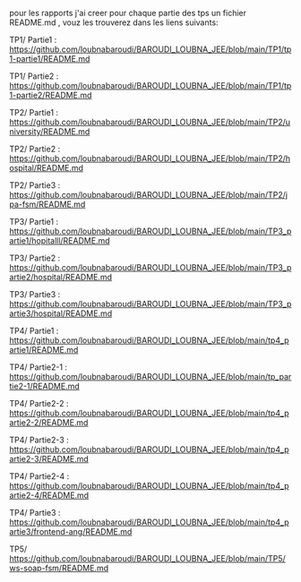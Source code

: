 pour les rapports j'ai creer pour chaque partie des tps un fichier README.md , vouz les trouverez dans les liens suivants:

TP1/
Partie1 :
https://github.com/loubnabaroudi/BAROUDI_LOUBNA_JEE/blob/main/TP1/tp1-partie1/README.md

TP1/
Partie2 :
https://github.com/loubnabaroudi/BAROUDI_LOUBNA_JEE/blob/main/TP1/tp1-partie2/README.md

TP2/
Partie1 :
https://github.com/loubnabaroudi/BAROUDI_LOUBNA_JEE/blob/main/TP2/university/README.md

TP2/
Partie2 : https://github.com/loubnabaroudi/BAROUDI_LOUBNA_JEE/blob/main/TP2/hospital/README.md


TP2/
Partie3 :
https://github.com/loubnabaroudi/BAROUDI_LOUBNA_JEE/blob/main/TP2/jpa-fsm/README.md

TP3/
Partie1 :
https://github.com/loubnabaroudi/BAROUDI_LOUBNA_JEE/blob/main/TP3_partie1/hopitalll/README.md

TP3/
Partie2 :
https://github.com/loubnabaroudi/BAROUDI_LOUBNA_JEE/blob/main/TP3_partie2/hospital/README.md

TP3/
Partie3 :
https://github.com/loubnabaroudi/BAROUDI_LOUBNA_JEE/blob/main/TP3_partie3/hospital/README.md

TP4/
Partie1 :
https://github.com/loubnabaroudi/BAROUDI_LOUBNA_JEE/blob/main/tp4_partie1/README.md

TP4/
Partie2-1 :
https://github.com/loubnabaroudi/BAROUDI_LOUBNA_JEE/blob/main/tp_partie2-1/README.md

TP4/
Partie2-2 :
https://github.com/loubnabaroudi/BAROUDI_LOUBNA_JEE/blob/main/tp4_partie2-2/README.md

TP4/
Partie2-3 :
https://github.com/loubnabaroudi/BAROUDI_LOUBNA_JEE/blob/main/tp4_partie2-3/README.md

TP4/
Partie2-4 :
https://github.com/loubnabaroudi/BAROUDI_LOUBNA_JEE/blob/main/tp4_partie2-4/README.md

TP4/
Partie3 :
https://github.com/loubnabaroudi/BAROUDI_LOUBNA_JEE/blob/main/tp4_partie3/frontend-ang/README.md

TP5/
https://github.com/loubnabaroudi/BAROUDI_LOUBNA_JEE/blob/main/TP5/ws-soap-fsm/README.md
